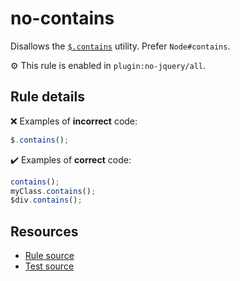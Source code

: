 # no-contains

Disallows the [`$.contains`](https://api.jquery.com/jQuery.contains/) utility. Prefer `Node#contains`.

⚙️ This rule is enabled in `plugin:no-jquery/all`.

## Rule details

❌ Examples of **incorrect** code:
```js
$.contains();
```

✔️ Examples of **correct** code:
```js
contains();
myClass.contains();
$div.contains();
```

## Resources

* [Rule source](/src/rules/no-contains.js)
* [Test source](/tests/rules/no-contains.js)
